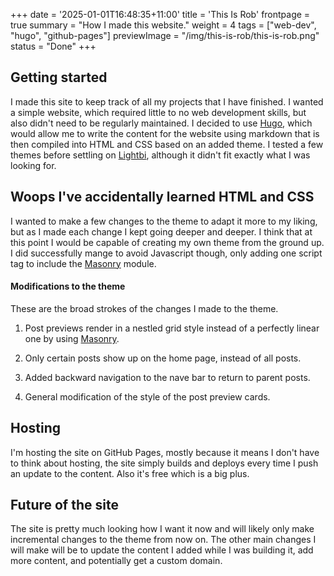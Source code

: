 +++
date = '2025-01-01T16:48:35+11:00'
title = 'This Is Rob'
frontpage = true
summary = "How I made this website."
weight = 4
tags = ["web-dev", "hugo", "github-pages"]
previewImage = "/img/this-is-rob/this-is-rob.png"
status = "Done"
+++

## Getting started

I made this site to keep track of all my projects that I have finished. I wanted a simple website, which required little to no web development skills, but also didn't need to be regularly maintained. I decided to use [Hugo](https://gohugo.io), which would allow me to write the content for the website using markdown that is then compiled into HTML and CSS based on an added theme. I tested a few themes before settling on [Lightbi](https://themes.gohugo.io/themes/lightbi-hugo/), although it didn't fit exactly what I was looking for.

## Woops I've accidentally learned HTML and CSS

I wanted to make a few changes to the theme to adapt it more to my liking, but as I made each change I kept going deeper and deeper. I think that at this point I would be capable of creating my own theme from the ground up. I did successfully mange to avoid Javascript though, only adding one script tag to include the [Masonry](https://masonry.desandro.com/) module.

#### Modifications to the theme

These are the broad strokes of the changes I made to the theme.

1. Post previews render in a nestled grid style instead of a perfectly linear one by using [Masonry](https://masonry.desandro.com/).

2. Only certain posts show up on the home page, instead of all posts.

3. Added backward navigation to the nave bar to return to parent posts.

4. General modification of the style of the post preview cards.

## Hosting

I'm hosting the site on GitHub Pages, mostly because it means I don't have to think about hosting, the site simply builds and deploys every time I push an update to the content. Also it's free which is a big plus.

## Future of the site

The site is pretty much looking how I want it now and will likely only make incremental changes to the theme from now on. The other main changes I will make will be to update the content I added while I was building it, add more content, and potentially get a custom domain.
